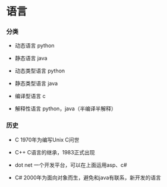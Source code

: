 # 语言

### 分类

* 动态语言
    python
* 静态语言
    java
    
* 动态类型语言
    python
* 静态类型语言
    java
    
* 编译型语言
    c
* 解释性语言
    python，java（半编译半解释）
    
### 历史

* C
    1970年为编写Unix C问世
    
* C++
    C语言的继承，1983正式出现

* dot net
    一个开发平台，可以在上面运用asp、c#

* C#
    2000年为面向对象而生，避免和java有联系，新开发的语言
    